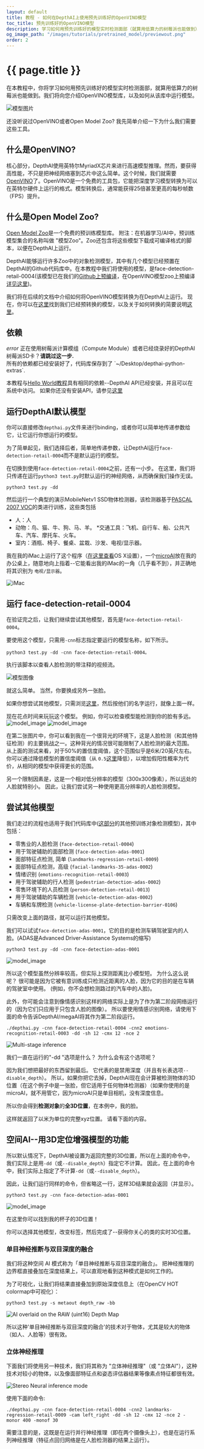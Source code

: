 ```yaml
---
layout: default
title: 教程 - 如何在DepthAI上使用预先训练好的OpenVINO模型
toc_title: 预先训练好的OpenVINO模型
description: 学习如何用预先训练好的模型实时检测面部（就算用低算力的树莓派也能做到）。
og_image_path: "/images/tutorials/pretrained_model/previewout.png"
order: 2
---
```


# {{ page.title }}

在本教程中，你将学习如何用预先训练好的模型实时检测面部，就算用低算力的树莓派也能做到。我们将向您介绍OpenVINO模型库，以及如何从该库中运行模型。  

![模型图片](/images/tutorials/pretrained_model/previewout2.png)

还没听说过OpenVINO或者Open Model Zoo? 我先简单介绍一下为什么我们需要这些工具。

## 什么是OpenVINO?

核心部分，DepthAI使用英特尔MyriadX芯片来进行高速模型推理。然而，要获得高性能，不只是把神经网络塞到芯片中这么简单。这个时候，我们就需要[OpenVINO](https://docs.openvinotoolkit.org/)了。OpenVINO是一个免费的工具包，它能把深度学习模型转换为可以在英特尔硬件上运行的格式。模型转换后，通常能获得25倍甚至更高的每秒帧数（FPS）提升。

## 什么是Open Model Zoo?

[Open Model Zoo](https://github.com/opencv/open_model_zoo)是一个免费的预训练模型库。 附注：在机器学习/AI中，预训练模型集合的名称叫做 "模型Zoo"。Zoo还包含将这些模型下载成可编译格式的脚本，以便在DepthAI上运行。

DepthAI能够运行许多Zoo中的对象检测模型，其中有几个模型已经预置在DepthAI的Github代码库中。在本教程中我们将使用的模型，是face-detection-retail-0004(该模型已在我们的[Github上预编译](https://github.com/luxonis/depthai/tree/master/resources/nn/face-detection-retail-0004)，在OpenVINO模型zoo上预编译[详见这里](https://docs.openvinotoolkit.org/2020.1/_models_intel_face_detection_retail_0004_description_face_detection_retail_0004.html))。

我们将在后续的文档中介绍如何将OpenVINO模型转换为在DepthAI上运行。 现在，你可以在[这里](https://github.com/luxonis/depthai/tree/master/resources/nn)找到我们已经预转换的模型，以及关于如何转换的简要说明[这里](https://github.com/luxonis/depthai-python-extras#conversion-of-existing-trained-models-into-intel-movidius-binary-format)。

## 依赖

<div class="alert alert-primary" role="alert">
<i class="material-icons">
error
</i>
  正在使用树莓派计算模组（Compute Module）或者已经烧录好的DepthAI树莓派SD卡？<strong>请跳过这一步.</strong><br/>
  <span class="small">所有的依赖都已经安装好了，代码库保存到了 `~/Desktop/depthai-python-extras`.</span>
</div>

本教程与[Hello World教程](/tutorials/hello_world#dependencies)具有相同的依赖--DepthAI API已经安装，并且可以在系统中访问。 如果你还没有安装API，请参见[这里](https://docs.luxonis.com/api/)

## 运行DepthAI默认模型

你可以直接修改`depthai.py`文件来进行binding，或者你可以简单地传递参数给它，让它运行你想运行的模型。 

为了简单起见，我们选择后者，简单地传递参数，让DepthAI运行`face-detection-retail-0004`而不是默认运行的模型。

在切换到使用`face-detection-retail-0004`之前，还有一小步。 在这里，我们将只传递在运行`python3 test.py`时默认运行的神经网络，从而确保我们操作无误。

```
python3 test.py -dd
```
然后运行一个典型的演示MobileNetv1 SSD物体检测器，该检测器基于[PASCAL 2007 VOC](http://host.robots.ox.ac.uk/pascal/VOC/voc2007/)的类进行训练，这些类包括
* 人：人
* 动物：鸟、猫、牛、狗、马、羊。
*交通工具：飞机、自行车、船、公共汽车、汽车、摩托车、火车。
* 室内：酒瓶、椅子、餐桌、盆栽、沙发、电视/显示器。

我在我的iMac上运行了这个程序（[在这里查看](https://docs.luxonis.com/api/#mac-os-x)OS X设置），一个[microAI](https://shop.luxonis.com/products/bw1093)放在我的办公桌上，随意地向上指着--它能看出我的iMac的一角（几乎看不到），并正确地将其识别为 `电视/显示器`。

![iMac](/images/tutorials/pretrained_model/tvmonitor.png)

## 运行 face-detection-retail-0004

在验证完之后，让我们继续尝试其他模型，首先是`face-detection-retail-0004`。

要使用这个模型，只需用`-cnn`标志指定要运行的模型名称，如下所示。
```
python3 test.py -dd -cnn face-detection-retail-0004。
```
执行该脚本以查看人脸检测的带注释的视频流。

![模型图像](/images/tutorials/pretrained_model/pfs.png)

就这么简单。 当然，你要换成另外一张脸。

如果你想尝试其他模型，只需浏览[这里](https://github.com/luxonis/depthai/tree/master/resources/nn)，然后按他们的名字运行，就像上面一样。

现在花点时间来玩玩这个模型。 例如，你可以检查模型能检测到你的脸有多远。
![model_image](/images/tutorials/pretrained_model/pfm.png)
![model_image](/images/tutorials/pretrained_model/pfl.png)


在第二张图片中，你可以看到我在一个很背光的环境下，这是人脸检测（和其他特征检测）的主要挑战之一。这种背光的情况很可能限制了人脸检测的最大范围。 从上面的测试来看，对于50%的置信度阈值，这个范围似乎是6米/20英尺左右。 你可以通过降低模型的置信度阈值（从 `0.5`[这里](https://github.com/luxonis/depthai/blob/cdb902179590f0e7b684dde994369e137794a2ef/depthai.py#L233)降低），以增加假阳性概率为代价，从相同的模型中获得更长的范围。

另一个限制因素是，这是一个相对低分辨率的模型（300x300像素），所以远处的人脸就特别小。 因此，让我们尝试另一种使用更高分辨率的人脸检测模型。 

## 尝试其他模型

我们走过的流程也适用于我们代码库中([这部分](https://github.com/luxonis/depthai-python-extras/tree/master/resources/nn)的其他预训练对象检测模型)，其中包括：
 - 零售业的人脸检测  (`face-detection-retail-0004`)
 - 用于驾驶辅助的面部检测 (`face-detection-adas-0001`)
 - 面部特征点检测, 简单 (`landmarks-regression-retail-0009`)
 - 面部特征点检测，高级 (`facial-landmarks-35-adas-0002`)
 - 情绪识别 (`emotions-recognition-retail-0003`)
 - 用于驾驶辅助的行人检测 (`pedestrian-detection-adas-0002`)
 - 零售环境下的人员检测 (`person-detection-retail-0013`)
 - 用于驾驶辅助的车辆检测 (`vehicle-detection-adas-0002`)
 - 车辆和车牌检测 (`vehicle-license-plate-detection-barrier-0106`)

只需改变上面的路径，就可以运行其他模型。

我们可以试试`face-detection-adas-0001`，它的目的是检测车辆驾驶室内的人脸。(ADAS是Advanced Driver-Assistance Systems的缩写)

```
python3 test.py -dd -cnn face-detection-adas-0001
```

![model_image](/images/tutorials/pretrained_model/adas3.png)

所以这个模型虽然分辨率较高，但实际上探测距离比小模型短。 为什么这么说呢？ 很可能是因为它被有意训练成只检测近距离的人脸，因为它的目的是在车辆的驾驶室中使用。 (例如，你不会想检测路过的汽车中的人脸)。

此外，你可能会注意到像情感识别这样的网络实际上是为了作为第二阶段网络运行的（因为它们只应用于只包含人脸的图像）。 所以要使用情感识别网络，请使用下面的命令告诉DepthAI/megaAI将其作为第二阶段运行。

```
./depthai.py -cnn face-detection-retail-0004 -cnn2 emotions-recognition-retail-0003 -dd -sh 12 -cmx 12 -nce 2
````
![Multi-stage inference](https://i.imgur.com/uqhdqJG.png)

我们一直在运行的"-dd "选项是什么？ 为什么会有这个选项呢？ 

因为我们想把最好的东西留到最后。 它代表的是禁用深度（并且有长表选项`--disable_depth`）。 所以，如果你把它去掉，DepthAI现在会计算被检测物体的3D位置（在这个例子中是一张脸，但它适用于任何物体检测器）（如果你使用的是microAI，就不用管它，因为microAI只是单目相机，没有深度信息。

所以你会得到**检测对象**的**全3D位置**，在本例中，我的脸。 

这样就返回了以米为单位的完整xyz位置。 请看下面的内容。

## 空间AI--用3D定位增强模型的功能

所以默认情况下，DepthAI被设置为返回完整的3D位置，所以在上面的命令中，我们实际上是用`-dd`（或`--disable_depth`）指定它不计算。 因此，在上面的命令中，我们实际上指定了不计算`-dd`（或`--disable_depth`）。

因此，让我们运行同样的命令，但省略这一行，这样3D结果就会返回（并显示）。

```
python3 test.py -cnn face-detection-adas-0001
```

![model_image](/images/tutorials/pretrained_model/fdwd.png)

在这里你可以找到我的杯子的3D位置！

你可以选择其他模型，改变标签，然后完成了--获得你关心的类的实时3D位置。

### 单目神经推断与双目深度的融合
我们将这种空间 AI 模式称为「单目神经推断与双目深度的融合」。 把神经推理的边界框直接叠加在深度结果上，可以直观地看到这种模式是如何工作的。

为了可视化，让我们将结果直接叠加到原始深度信息上（在OpenCV HOT colormap中可视化）：

```
python3 test.py -s metaout depth_raw -bb

```

![AI overlaid on the RAW (uint16) Depth Map](https://i.imgur.com/AjH1T2l.jpg)

所以这种'单目神经推断与双目深度的融合'的技术对于物体，尤其是较大的物体（如人、人脸等）很有效。 

### 立体神经推理

下面我们将使用另一种技术，我们将其称为 "立体神经推理"（或 "立体AI"），这种技术对较小的物体，以及像面部特征点和姿态评估器结果等像素点特征都很有效。

![Stereo Neural inference mode](https://i.imgur.com/mKuzWI6.png)

使用下面的命令:
```
./depthai.py -cnn face-detection-retail-0004 -cnn2 landmarks-regression-retail-0009 -cam left_right -dd -sh 12 -cmx 12 -nce 2 -monor 400 -monof 30
```
需要注意的是，这既是在运行并行神经推理（即在两个摄像头上），也是在运行系列神经推理（特征点回归网络是在人脸检测器的结果上运行）。

